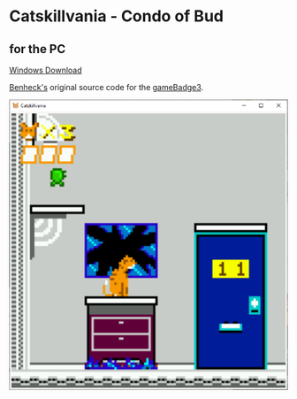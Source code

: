 # Catskillvania - Condo of Bud
## for the PC

 [Windows Download](https://github.com/dadecoza/Catskillvania/releases/download/second/catskill_win64_202404092.zip)

 [Benheck's](https://github.com/benheck) original source code for the [gameBadge3](https://github.com/benheck/gamebadge3).

![Screenshot](https://raw.githubusercontent.com/dadecoza/Catskillvania/main/UI/Screenshot.png)
